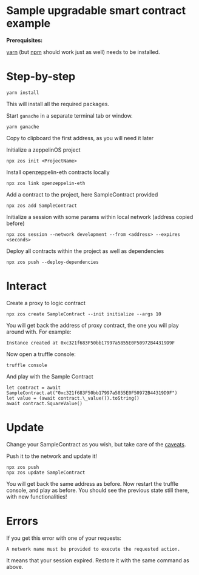 # Sample upgradable smart contract example

**Prerequisites:**

[yarn][1] (but [npm][2] should work just as well) needs to be installed.

# Step-by-step

    yarn install

This will install all the required packages.

Start `ganache` in a separate terminal tab or window.

    yarn ganache

Copy to clipboard the first address, as you will need it later

Initialize a zeppelinOS project

    npx zos init <ProjectName>

Install openzeppelin-eth contracts locally

    npx zos link openzeppelin-eth

Add a contract to the project, here SampleContract provided

    npx zos add SampleContract

Initialize a session with some params within local network (address copied before)

    npx zos session --network development --from <address> --expires <seconds>

Deploy all contracts within the project as well as dependencies

    npx zos push --deploy-dependencies

# Interact

Create a proxy to logic contract

    npx zos create SampleContract --init initialize --args 10

You will get back the address of proxy contract, the one you will play around with. For example:

    Instance created at 0xc321f683F50bb17997a5855E0F50972B44319D9F

Now open a truffle console:

    truffle console

And play with the Sample Contract
```
let contract = await SampleContract.at("0xc321f683F50bb17997a5855E0F50972B44319D9F")
let value = (await contract.\_value()).toString()
await contract.SquareValue()
```

# Update

Change your SampleContract as you wish, but take care of the [caveats](https://medium.com/clearmatics/upgrading-smart-contracts-c9fb144eceb7).

Push it to the network and update it!

    npx zos push
    npx zos update SampleContract

You will get back the same address as before.
Now restart the truffle console, and play as before. You should see the previous state still there, with new functionalities!

# Errors

If you get this error with one of your requests:

    A network name must be provided to execute the requested action.

It means that your session expired. Restore it with the same command as above.

[1]: https://yarnpkg.com/en/docs/install
[2]: https://docs.npmjs.com/getting-started/installing-node
